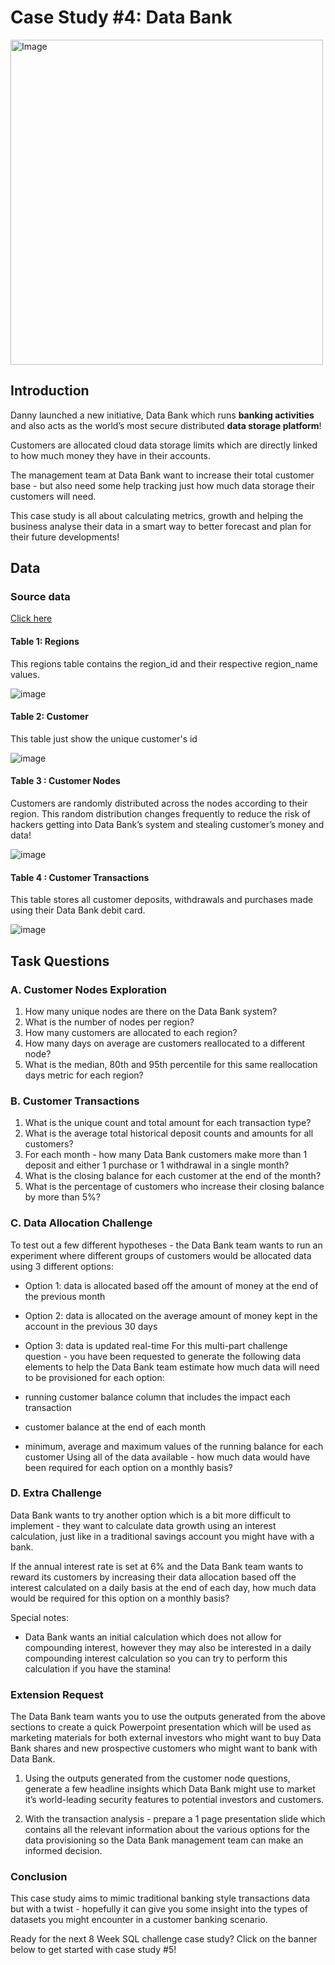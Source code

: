 # Case Study #4: Data Bank
<img src="https://user-images.githubusercontent.com/81607668/130343294-a8dcceb7-b6c3-4006-8ad2-fab2f6905258.png" alt="Image" width="500" height="520">

## Introduction
Danny launched a new initiative, Data Bank which runs **banking activities** and also acts as the world’s most secure distributed **data storage platform**!

Customers are allocated cloud data storage limits which are directly linked to how much money they have in their accounts. 

The management team at Data Bank want to increase their total customer base - but also need some help tracking just how much data storage their customers will need.

This case study is all about calculating metrics, growth and helping the business analyse their data in a smart way to better forecast and plan for their future developments!

## Data
### Source data
[Click here](https://8weeksqlchallenge.com/case-study-4/)

#### Table 1: Regions
This regions table contains the region_id and their respective region_name values.

![image](https://github.com/DooPhiLong/8-Week-SQL-Challenge/assets/120476961/0cd95f52-bdd8-4d31-a30f-5c80935367f5)

#### Table 2: Customer
This table just show the unique customer's id 

![image](https://github.com/DooPhiLong/8-Week-SQL-Challenge/assets/120476961/9f53b9b7-ef81-421e-b777-8c0c47b6efc0)

#### Table 3 : Customer Nodes
Customers are randomly distributed across the nodes according to their region. This random distribution changes frequently to reduce the risk of hackers getting into Data Bank’s system and stealing customer’s money and data!

![image](https://github.com/DooPhiLong/8-Week-SQL-Challenge/assets/120476961/0ea5df7f-f19c-4930-a35c-c2ba06cf9cb1)

#### Table 4 : Customer Transactions
This table stores all customer deposits, withdrawals and purchases made using their Data Bank debit card.

![image](https://github.com/DooPhiLong/8-Week-SQL-Challenge/assets/120476961/c5a8f89b-eb70-4a15-9503-a788a39aeee1)

##  Task Questions

### A. Customer Nodes Exploration
1. How many unique nodes are there on the Data Bank system?
2. What is the number of nodes per region?
3. How many customers are allocated to each region?
4. How many days on average are customers reallocated to a different node?
5. What is the median, 80th and 95th percentile for this same reallocation days metric for each region?

### B. Customer Transactions
1. What is the unique count and total amount for each transaction type?
2. What is the average total historical deposit counts and amounts for all customers?
3. For each month - how many Data Bank customers make more than 1 deposit and either 1 purchase or 1 withdrawal in a single month?
4. What is the closing balance for each customer at the end of the month?
5. What is the percentage of customers who increase their closing balance by more than 5%?

### C. Data Allocation Challenge
To test out a few different hypotheses - the Data Bank team wants to run an experiment where different groups of customers would be allocated data using 3 different options:

- Option 1: data is allocated based off the amount of money at the end of the previous month
- Option 2: data is allocated on the average amount of money kept in the account in the previous 30 days
- Option 3: data is updated real-time
For this multi-part challenge question - you have been requested to generate the following data elements to help the Data Bank team estimate how much data will need to be provisioned for each option:

- running customer balance column that includes the impact each transaction
- customer balance at the end of each month
- minimum, average and maximum values of the running balance for each customer
Using all of the data available - how much data would have been required for each option on a monthly basis?

### D. Extra Challenge
Data Bank wants to try another option which is a bit more difficult to implement - they want to calculate data growth using an interest calculation, just like in a traditional savings account you might have with a bank.

If the annual interest rate is set at 6% and the Data Bank team wants to reward its customers by increasing their data allocation based off the interest calculated on a daily basis at the end of each day, how much data would be required for this option on a monthly basis?

Special notes:

- Data Bank wants an initial calculation which does not allow for compounding interest, however they may also be interested in a daily compounding interest calculation so you can try to perform this calculation if you have the stamina!

### Extension Request
The Data Bank team wants you to use the outputs generated from the above sections to create a quick Powerpoint presentation which will be used as marketing materials for both external investors who might want to buy Data Bank shares and new prospective customers who might want to bank with Data Bank.

1. Using the outputs generated from the customer node questions, generate a few headline insights which Data Bank might use to market it’s world-leading security features to potential investors and customers.

2. With the transaction analysis - prepare a 1 page presentation slide which contains all the relevant information about the various options for the data provisioning so the Data Bank management team can make an informed decision.

### Conclusion
This case study aims to mimic traditional banking style transactions data but with a twist - hopefully it can give you some insight into the types of datasets you might encounter in a customer banking scenario.

Ready for the next 8 Week SQL challenge case study? Click on the banner below to get started with case study #5!
